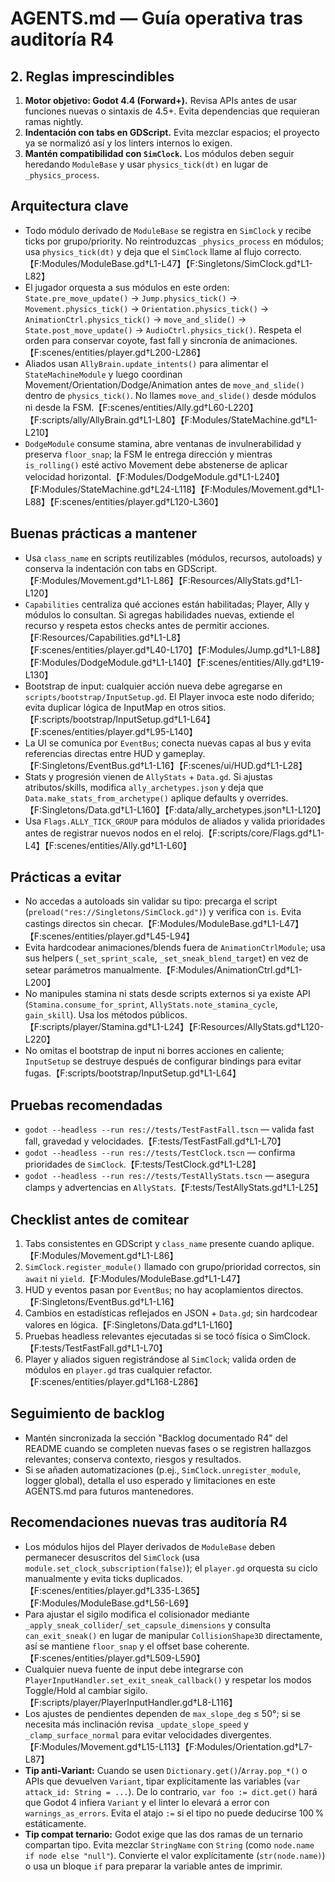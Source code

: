# AGENTS.md — Guía operativa tras auditoría R4

## 2. Reglas imprescindibles
1. **Motor objetivo: Godot 4.4 (Forward+).** Revisa APIs antes de usar funciones nuevas o sintaxis de 4.5+. Evita dependencias que requieran ramas nightly.
2. **Indentación con tabs en GDScript.** Evita mezclar espacios; el proyecto ya se normalizó así y los linters internos lo exigen.
3. **Mantén compatibilidad con `SimClock`.** Los módulos deben seguir heredando `ModuleBase` y usar `physics_tick(dt)` en lugar de `_physics_process`.

## Arquitectura clave
- Todo módulo derivado de `ModuleBase` se registra en `SimClock` y recibe ticks por grupo/priority. No reintroduzcas `_physics_process` en módulos; usa `physics_tick(dt)` y deja que el `SimClock` llame al flujo correcto.【F:Modules/ModuleBase.gd†L1-L47】【F:Singletons/SimClock.gd†L1-L82】
- El jugador orquesta a sus módulos en este orden: `State.pre_move_update()` → `Jump.physics_tick()` → `Movement.physics_tick()` → `Orientation.physics_tick()` → `AnimationCtrl.physics_tick()` → `move_and_slide()` → `State.post_move_update()` → `AudioCtrl.physics_tick()`. Respeta el orden para conservar coyote, fast fall y sincronía de animaciones.【F:scenes/entities/player.gd†L200-L286】
- Aliados usan `AllyBrain.update_intents()` para alimentar el `StateMachineModule` y luego coordinan Movement/Orientation/Dodge/Animation antes de `move_and_slide()` dentro de `physics_tick()`. No llames `move_and_slide()` desde módulos ni desde la FSM.【F:scenes/entities/Ally.gd†L60-L220】【F:scripts/ally/AllyBrain.gd†L1-L80】【F:Modules/StateMachine.gd†L1-L210】
- `DodgeModule` consume stamina, abre ventanas de invulnerabilidad y preserva `floor_snap`; la FSM le entrega dirección y mientras `is_rolling()` esté activo Movement debe abstenerse de aplicar velocidad horizontal.【F:Modules/DodgeModule.gd†L1-L240】【F:Modules/StateMachine.gd†L24-L118】【F:Modules/Movement.gd†L1-L88】【F:scenes/entities/player.gd†L120-L360】

## Buenas prácticas a mantener
- Usa `class_name` en scripts reutilizables (módulos, recursos, autoloads) y conserva la indentación con tabs en GDScript.【F:Modules/Movement.gd†L1-L86】【F:Resources/AllyStats.gd†L1-L120】
- `Capabilities` centraliza qué acciones están habilitadas; Player, Ally y módulos lo consultan. Si agregas habilidades nuevas, extiende el recurso y respeta estos checks antes de permitir acciones.【F:Resources/Capabilities.gd†L1-L8】【F:scenes/entities/player.gd†L40-L170】【F:Modules/Jump.gd†L1-L88】【F:Modules/DodgeModule.gd†L1-L140】【F:scenes/entities/Ally.gd†L19-L130】
- Bootstrap de input: cualquier acción nueva debe agregarse en `scripts/bootstrap/InputSetup.gd`. El Player invoca este nodo diferido; evita duplicar lógica de InputMap en otros sitios.【F:scripts/bootstrap/InputSetup.gd†L1-L64】【F:scenes/entities/player.gd†L95-L140】
- La UI se comunica por `EventBus`; conecta nuevas capas al bus y evita referencias directas entre HUD y gameplay.【F:Singletons/EventBus.gd†L1-L16】【F:scenes/ui/HUD.gd†L1-L28】
- Stats y progresión vienen de `AllyStats` + `Data.gd`. Si ajustas atributos/skills, modifica `ally_archetypes.json` y deja que `Data.make_stats_from_archetype()` aplique defaults y overrides.【F:Singletons/Data.gd†L1-L160】【F:data/ally_archetypes.json†L1-L120】
- Usa `Flags.ALLY_TICK_GROUP` para módulos de aliados y valida prioridades antes de registrar nuevos nodos en el reloj.【F:scripts/core/Flags.gd†L1-L4】【F:scenes/entities/Ally.gd†L1-L60】

## Prácticas a evitar
- No accedas a autoloads sin validar su tipo: precarga el script (`preload("res://Singletons/SimClock.gd")`) y verifica con `is`. Evita castings directos sin checar.【F:Modules/ModuleBase.gd†L1-L47】【F:scenes/entities/player.gd†L45-L94】
- Evita hardcodear animaciones/blends fuera de `AnimationCtrlModule`; usa sus helpers (`_set_sprint_scale`, `_set_sneak_blend_target`) en vez de setear parámetros manualmente.【F:Modules/AnimationCtrl.gd†L1-L200】
- No manipules stamina ni stats desde scripts externos si ya existe API (`Stamina.consume_for_sprint`, `AllyStats.note_stamina_cycle`, `gain_skill`). Usa los métodos públicos.【F:scripts/player/Stamina.gd†L1-L24】【F:Resources/AllyStats.gd†L120-L220】
- No omitas el bootstrap de input ni borres acciones en caliente; `InputSetup` se destruye después de configurar bindings para evitar fugas.【F:scripts/bootstrap/InputSetup.gd†L1-L64】

## Pruebas recomendadas
- `godot --headless --run res://tests/TestFastFall.tscn` — valida fast fall, gravedad y velocidades.【F:tests/TestFastFall.gd†L1-L70】
- `godot --headless --run res://tests/TestClock.tscn` — confirma prioridades de `SimClock`.【F:tests/TestClock.gd†L1-L28】
- `godot --headless --run res://tests/TestAllyStats.tscn` — asegura clamps y advertencias en `AllyStats`.【F:tests/TestAllyStats.gd†L1-L25】

## Checklist antes de comitear
1. Tabs consistentes en GDScript y `class_name` presente cuando aplique.【F:Modules/Movement.gd†L1-L86】
2. `SimClock.register_module()` llamado con grupo/prioridad correctos, sin `await` ni `yield`.【F:Modules/ModuleBase.gd†L1-L47】
3. HUD y eventos pasan por `EventBus`; no hay acoplamientos directos.【F:Singletons/EventBus.gd†L1-L16】
4. Cambios en estadísticas reflejados en JSON + `Data.gd`; sin hardcodear valores en lógica.【F:Singletons/Data.gd†L1-L160】
5. Pruebas headless relevantes ejecutadas si se tocó física o SimClock.【F:tests/TestFastFall.gd†L1-L70】
6. Player y aliados siguen registrándose al `SimClock`; valida orden de módulos en `player.gd` tras cualquier refactor.【F:scenes/entities/player.gd†L168-L286】

## Seguimiento de backlog
- Mantén sincronizada la sección "Backlog documentado R4" del README cuando se completen nuevas fases o se registren hallazgos relevantes; conserva contexto, riesgos y resultados.
- Si se añaden automatizaciones (p.ej., `SimClock.unregister_module`, logger global), detalla el uso esperado y limitaciones en este AGENTS.md para futuros mantenedores.

## Recomendaciones nuevas tras auditoría R4
- Los módulos hijos del Player derivados de `ModuleBase` deben permanecer desuscritos del `SimClock` (usa `module.set_clock_subscription(false)`); el `player.gd` orquesta su ciclo manualmente y evita ticks duplicados.【F:scenes/entities/player.gd†L335-L365】【F:Modules/ModuleBase.gd†L56-L69】
- Para ajustar el sigilo modifica el colisionador mediante `_apply_sneak_collider`/`_set_capsule_dimensions` y consulta `can_exit_sneak()` en lugar de manipular `CollisionShape3D` directamente, así se mantiene `floor_snap` y el offset base coherente.【F:scenes/entities/player.gd†L509-L590】
- Cualquier nueva fuente de input debe integrarse con `PlayerInputHandler.set_exit_sneak_callback()` y respetar los modos Toggle/Hold al cambiar sigilo.【F:scripts/player/PlayerInputHandler.gd†L8-L116】
- Los ajustes de pendientes dependen de `max_slope_deg` ≤ 50°; si se necesita más inclinación revisa `_update_slope_speed` y `_clamp_surface_normal` para evitar velocidades divergentes.【F:Modules/Movement.gd†L15-L113】【F:Modules/Orientation.gd†L7-L87】
- **Tip anti-Variant:** Cuando se usen `Dictionary.get()`/`Array.pop_*()` o APIs que devuelven `Variant`, tipar explícitamente las variables (`var attack_id: String = ...`). De lo contrario, `var foo := dict.get()` hará que Godot 4 infiera `Variant` y el linter lo elevará a error con `warnings_as_errors`. Evita el atajo `:=` si el tipo no puede deducirse 100 % estáticamente.
- **Tip compat ternario:** Godot exige que las dos ramas de un ternario compartan tipo. Evita mezclar `StringName` con `String` (como `node.name if node else "null"`). Convierte el valor explícitamente (`str(node.name)`) o usa un bloque `if` para preparar la variable antes de imprimir.

